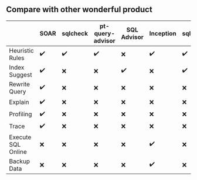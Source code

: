 ## Compare with other wonderful product

|                    | SOAR | sqlcheck | pt-query-advisor | SQL Advisor | Inception | sqlautoreview |
| ---                | ---  | ---      | ---              | ---         | ---       | ---           |
| Heuristic Rules    | ✔️    | ✔️        | ✔️                | ❌          | ✔️         | ✔️             |
| Index Suggest      | ✔️    | ❌       | ❌               | ✔️           | ❌        | ✔️             |
| Rewrite Query      | ✔️    | ❌       | ❌               | ❌          | ❌        | ❌            |
| Explain            | ✔️    | ❌       | ❌               | ❌          | ❌        | ❌            |
| Profiling          | ✔️    | ❌       | ❌               | ❌          | ❌        | ❌            |
| Trace              | ✔️    | ❌       | ❌               | ❌          | ❌        | ❌            |
| Execute SQL Online | ❌   | ❌       | ❌               | ❌          | ✔️         | ❌            |
| Backup Data        | ❌   | ❌       | ❌               | ❌          | ✔️         | ❌            |

